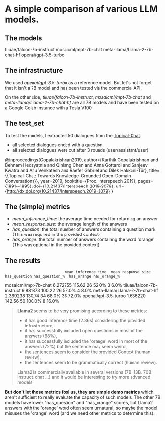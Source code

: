 # A simple comparison af various LLM models.

## The models

tiiuae/falcon-7b-instruct
mosaicml/mpt-7b-chat
meta-llama/Llama-2-7b-chat-hf
openai/gpt-3.5-turbo

## The infrastructure

We used *openai/gpt-3.5-turbo* as a reference model. But let's not forget that it isn't a 7B model and has been tested via the commercial API.

On the other side, *tiiuae/falcon-7b-instruct*, *mosaicml/mpt-7b-chat* and *meta-llama/Llama-2-7b-chat-hf* are all 7B models and have been tested on a Google Colab instance with a Tesla V100

## The test_set

To test the models, I extracted 50 dialogues from the [Topical-Chat](https://github.com/alexa/Topical-Chat/tree/master).
- all selected dialogues ended with a question
- all selected dialogues were cut after 3 rounds (user/assistant/user)

@inproceedings{Gopalakrishnan2019,
  author={Karthik Gopalakrishnan and Behnam Hedayatnia and Qinlang Chen and Anna Gottardi and Sanjeev Kwatra and Anu Venkatesh and Raefer Gabriel and Dilek Hakkani-Tür},
  title={{Topical-Chat: Towards Knowledge-Grounded Open-Domain Conversations}},
  year=2019,
  booktitle={Proc. Interspeech 2019},
  pages={1891--1895},
  doi={10.21437/Interspeech.2019-3079},
  url={http://dx.doi.org/10.21437/Interspeech.2019-3079}
}

## The (simple) metrics
- *mean_inference_time*: the average time needed for returning an answer
- *mean_response_size*: the average length of the answers
- *has_question*: the total number of answers containing a question mark (This was required in the provided context)
- *has_orange*: the total number of answers containng the word 'orange' (This was optional in the provided context)

## The results

                               mean_inference_time  mean_response_size  has_question has_question_%  has_orange has_orange_%
mosaicml/mpt-7b-chat                      6.272755              115.62            26          52.0%           3         6.0%
tiiuae/falcon-7b-instruct                 9.881873              100.22            26          52.0%           4         8.0%
meta-llama/Llama-2-7b-chat-hf             2.369238              130.74            34          68.0%          36        72.0%
openai/gpt-3.5-turbo                      1.636220              142.56            50         100.0%           8        16.0%

> **Llama2** seems to be very promising according to these metrics:
> - it has good inference time (2.36s) considering the provided infrastructure,
> - it has successfully included open questions in most of the answers (68%),
> - it has successfully included the 'orange' word in most of the answers (72%) but the sentence may seem weird,
> - the sentences seem to consider the provided Context (human review),
> - the sentences seem to be grammatically correct (human review).
>
> Llama2 is commercially available in several versions (7B, 13B, 70B, instruct, chat ...) and it would be interesting to try more advanced models.

**But don't let those metrics fool us, they are simple demo metrics** which aren't sufficient to really evaluate the capacity of such models. The other 7B models have lower "has_question" and "has_orange" scores, but Llama2 answers with the 'orange' word often seem unnatural, so maybe the model misuses the 'orange' word (and we need other metrics to determine this).
